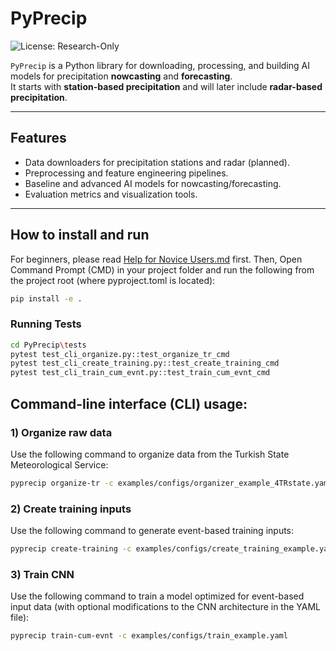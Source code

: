 # PyPrecip

![License: Research-Only](https://img.shields.io/badge/license-Research--Only-orange)

`PyPrecip` is a Python library for downloading, processing, and building AI models for precipitation **nowcasting** and **forecasting**.  
It starts with **station-based precipitation** and will later include **radar-based precipitation**.

---

## Features 

- Data downloaders for precipitation stations and radar (planned). 
- Preprocessing and feature engineering pipelines.
- Baseline and advanced AI models for nowcasting/forecasting.
- Evaluation metrics and visualization tools.

---

## How to install and run
For beginners, please read [Help for Novice Users.md](Help%20for%20Novice%20Users.md) first. Then, Open Command Prompt (CMD) in your project folder and run the following from the project root (where pyproject.toml is located):
```bash 
pip install -e .
```

### Running Tests 
```bash 
cd PyPrecip\tests
pytest test_cli_organize.py::test_organize_tr_cmd
pytest test_cli_create_training.py::test_create_training_cmd
pytest test_cli_train_cum_evnt.py::test_train_cum_evnt_cmd
```

## Command-line interface (CLI) usage: 

### 1) Organize raw data  
Use the following command to organize data from the Turkish State Meteorological Service:
```bash 
pyprecip organize-tr -c examples/configs/organizer_example_4TRstate.yaml 
``` 

### 2) Create training inputs 
Use the following command to generate event-based training inputs:
```bash 
pyprecip create-training -c examples/configs/create_training_example.yaml  
```

### 3) Train CNN  
Use the following command to train a model optimized for event-based input data (with optional modifications to the CNN architecture in the YAML file):
```bash 
pyprecip train-cum-evnt -c examples/configs/train_example.yaml  
```



